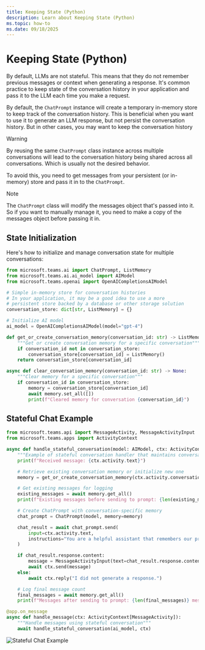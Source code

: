 ```yaml
---
title: Keeping State (Python)
description: Learn about Keeping State (Python)
ms.topic: how-to
ms.date: 09/18/2025
---
```


# Keeping State (Python)

By default, LLMs are not stateful. This means that they do not remember previous messages or context when generating a response.
It's common practice to keep state of the conversation history in your application and pass it to the LLM each time you make a request.

By default, the `ChatPrompt` instance will create a temporary in-memory store to keep track of the conversation history. This is beneficial
when you want to use it to generate an LLM response, but not persist the conversation history. But in other cases, you may want to keep the conversation history

> [!WARNING]
> By reusing the same `ChatPrompt` class instance across multiple conversations will lead to the conversation history being shared across all conversations. Which is usually not the desired behavior.

To avoid this, you need to get messages from your persistent (or in-memory) store and pass it in to the `ChatPrompt`.

> [!NOTE]
> The `ChatPrompt` class will modify the messages object that's passed into it. So if you want to manually manage it, you need to make a copy of the messages object before passing it in.

## State Initialization

Here's how to initialize and manage conversation state for multiple conversations:

```python
from microsoft.teams.ai import ChatPrompt, ListMemory
from microsoft.teams.ai.ai_model import AIModel
from microsoft.teams.openai import OpenAICompletionsAIModel

# Simple in-memory store for conversation histories
# In your application, it may be a good idea to use a more
# persistent store backed by a database or other storage solution
conversation_store: dict[str, ListMemory] = {}

# Initialize AI model
ai_model = OpenAICompletionsAIModel(model="gpt-4")

def get_or_create_conversation_memory(conversation_id: str) -> ListMemory:
    """Get or create conversation memory for a specific conversation"""
    if conversation_id not in conversation_store:
        conversation_store[conversation_id] = ListMemory()
    return conversation_store[conversation_id]

async def clear_conversation_memory(conversation_id: str) -> None:
    """Clear memory for a specific conversation"""
    if conversation_id in conversation_store:
        memory = conversation_store[conversation_id]
        await memory.set_all([])
        print(f"Cleared memory for conversation {conversation_id}")
```

## Stateful Chat Example

```python
from microsoft.teams.api import MessageActivity, MessageActivityInput
from microsoft.teams.apps import ActivityContext

async def handle_stateful_conversation(model: AIModel, ctx: ActivityContext[MessageActivity]) -> None:
    """Example of stateful conversation handler that maintains conversation history"""
    print(f"Received message: {ctx.activity.text}")

    # Retrieve existing conversation memory or initialize new one
    memory = get_or_create_conversation_memory(ctx.activity.conversation.id)

    # Get existing messages for logging
    existing_messages = await memory.get_all()
    print(f"Existing messages before sending to prompt: {len(existing_messages)} messages")

    # Create ChatPrompt with conversation-specific memory
    chat_prompt = ChatPrompt(model, memory=memory)

    chat_result = await chat_prompt.send(
        input=ctx.activity.text, 
        instructions="You are a helpful assistant that remembers our previous conversation."
    )

    if chat_result.response.content:
        message = MessageActivityInput(text=chat_result.response.content).add_ai_generated()
        await ctx.send(message)
    else:
        await ctx.reply("I did not generate a response.")

    # Log final message count
    final_messages = await memory.get_all()
    print(f"Messages after sending to prompt: {len(final_messages)} messages")

@app.on_message
async def handle_message(ctx: ActivityContext[MessageActivity]):
    """Handle messages using stateful conversation"""
    await handle_stateful_conversation(ai_model, ctx)
```

![Stateful Chat Example](/screenshots/stateful-chat-example.png)
